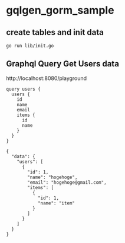 # gqlgen_gorm_sample

## create tables and init data
```
go run lib/init.go
```

## Graphql Query Get Users data
http://localhost:8080/playground

```
query users {
  users {
    id
    name
    email
    items {
      id
      name
    }
  }
}
```

```
{
  "data": {
    "users": [
      {
        "id": 1,
        "name": "hogehoge",
        "email": "hogehoge@gmail.com",
        "items": [
          {
            "id": 1,
            "name": "item"
          }
        ]
      }
    ]
  }
}
```
